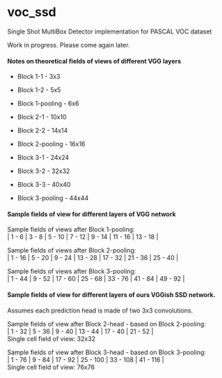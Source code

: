 # voc_ssd
Single Shot MultiBox Detector implementation for PASCAL VOC dataset

Work in progress. Please come again later.

#### Notes on theoretical fields of views of different VGG layers
- Block 1-1 - 3x3
- Block 1-2 - 5x5
- Block 1-pooling - 6x6

- Block 2-1 - 10x10
- Block 2-2 - 14x14
- Block 2-pooling - 16x16

- Block 3-1 - 24x24
- Block 3-2 - 32x32
- Block 3-3 - 40x40
- Block 3-pooling - 44x44

#### Sample fields of view for different layers of VGG network

Sample fields of views after Block 1-pooling:  
| 1 - 6 | 3 - 8 | 5 - 10 | 7 - 12 | 9 - 14 | 11 - 16 | 13 - 18 |

Sample fields of views after Block 2-pooling:  
| 1 - 16 | 5 - 20 | 9 - 24 | 13 - 28 | 17 - 32 | 21 - 36 | 25 - 40 |

Sample fields of views after Block 3-pooling:  
| 1 - 44 | 9 - 52 | 17 - 60 | 25 - 68 | 33 - 76 | 41 - 84 | 49 - 92 |


#### Sample fields of view for different layers of ours VGGish SSD network.
Assumes each prediction head is made of two 3x3 convolutions.

Sample fields of view after Block 2-head - based on Block 2-pooling:  
| 1 - 32 | 5 - 36 | 9 - 40 | 13 - 44 | 17 - 40 | 21 - 52 |  
Single cell field of view: 32x32

Sample fields of view after Block 3-head - based on Block 3-pooling:  
| 1 - 76 | 9 - 84 | 17 - 92 | 25 - 100 | 33 - 108 | 41 - 116 |  
Single cell field of view: 76x76